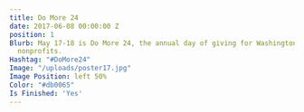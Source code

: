 ```yaml
---
title: Do More 24
date: 2017-06-08 00:00:00 Z
position: 1
Blurb: May 17-18 is Do More 24, the annual day of giving for Washington, DC, area
  nonprofits.
Hashtag: "#DoMore24"
Image: "/uploads/poster17.jpg"
Image Position: left 50%
Color: "#db0065"
Is Finished: 'Yes'
---
```


